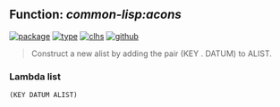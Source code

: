 ## Function: ***common-lisp:acons***
[![package](https://img.shields.io/badge/Package-COMMON--LISP-5f9ea0.svg?style=social&colorA=999999)](../) [![type](https://img.shields.io/badge/Type-Function-5f9ea0.svg?style=social&colorA=999999)](../#function) [![clhs](https://img.shields.io/badge/CLHS-ACONS-5f9ea0.svg?style=social&colorA=999999)](http://www.lispworks.com/documentation/HyperSpec/Body/f_acons.htm) [![github](https://img.shields.io/badge/GitHub-View_the_source-5f9ea0.svg?style=social&colorA=999999&logo=github)](https://github.com/sbcl/sbcl/blob/master/src/code/list.lisp/) 

> Construct a new alist by adding the pair (KEY . DATUM) to ALIST.

### Lambda list
```
(KEY DATUM ALIST)
```

